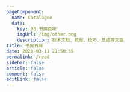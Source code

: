 ```yaml
---
pageComponent: 
  name: Catalogue
  data: 
    key: 03.书房百味
    imgUrl: /img/other.png
    description: 技术文档、教程、技巧、总结等文章
title: 书房百味
date: 2020-03-11 21:50:55
permalink: /read
sidebar: false
article: false
comment: false
editLink: false
---
```

